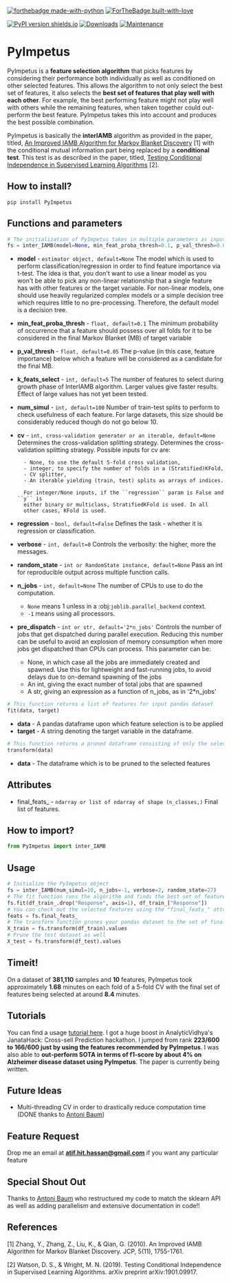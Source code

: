 [![forthebadge made-with-python](http://ForTheBadge.com/images/badges/made-with-python.svg)](https://www.python.org/)
[![ForTheBadge built-with-love](http://ForTheBadge.com/images/badges/built-with-love.svg)](https://github.com/atif-hassan/)

[![PyPI version shields.io](https://img.shields.io/pypi/v/PyImpetus.svg)](https://pypi.python.org/pypi/PyImpetus/)
[![Downloads](https://pepy.tech/badge/PyImpetus)](https://pepy.tech/project/PyImpetus)
[![Maintenance](https://img.shields.io/badge/Maintained%3F-yes-green.svg)](https://github.com/atif-hassan/PyImpetus/commits/master)
# PyImpetus
PyImpetus is a **feature selection algorithm** that picks features by considering their performance both individually as well as conditioned on other selected features. This allows the algorithm to not only select the best set of features, it also selects the **best set of features that play well with each other**. For example, the best performing feature might not play well with others while the remaining features, when taken together could out-perform the best feature. PyImpetus takes this into account and produces the best possible combination.

PyImpetus is basically the **interIAMB** algorithm as provided in the paper, titled, [An Improved IAMB Algorithm for Markov Blanket Discovery](http://citeseerx.ist.psu.edu/viewdoc/download?doi=10.1.1.348.4667&rep=rep1&type=pdf#page=137) [1] with the conditional mutual information part being replaced by a **conditional test**. This test is as described in the paper, titled, [Testing Conditional Independence in Supervised Learning Algorithms](https://arxiv.org/abs/1901.09917) [2].

## How to install?
```pip install PyImpetus```

## Functions and parameters
```python
# The initialization of PyImpetus takes in multiple parameters as input
fs = inter_IAMB(model=None, min_feat_proba_thresh=0.1, p_val_thresh=0.05, k_feats_select=5, num_simul=100, stratified=False, num_cv_splits=5, regression=False, verbose=1)
```
- **model** - `estimator object, default=None` The model which is used to perform classification/regression in order to find feature importance via t-test. The idea is that, you don't want to use a linear model as you won't be able to pick any non-linear relationship that a single feature has with other features or the target variable. For non-linear models, one should use heavily regularized complex models or a simple decision tree which requires little to no pre-processing. Therefore, the default model is a decision tree.
- **min_feat_proba_thresh** - `float, default=0.1` The minimum probability of occurrence that a feature should possess over all folds for it to be considered in the final Markov Blanket (MB) of target variable
- **p_val_thresh** - `float, default=0.05` The p-value (in this case, feature importance) below which a feature will be considered as a candidate for the final MB.
- **k_feats_select** - `int, default=5` The number of features to select during growth phase of InterIAMB algorithm. Larger values give faster results. Effect of large values has not yet been tested.
- **num_simul** - `int, default=100` Number of train-test splits to perform to check usefulness of each feature. For large datasets, this size should be considerably reduced though do not go below 10.
- **cv** - `int, cross-validation generator or an iterable, default=None` Determines the cross-validation splitting strategy.
        Determines the cross-validation splitting strategy.
        Possible inputs for cv are:

        - None, to use the default 5-fold cross validation,
        - integer, to specify the number of folds in a (Stratified)KFold,
        - CV splitter,
        - An iterable yielding (train, test) splits as arrays of indices.

        For integer/None inputs, if the ``regression`` param is False and ``y`` is
        either binary or multiclass, StratifiedKFold is used. In all
        other cases, KFold is used.
- **regression** - `bool, default=False` Defines the task - whether it is regression or classification.
- **verbose** - `int, default=0` Controls the verbosity: the higher, more the messages.
- **random_state** - `int or RandomState instance, default=None` Pass an int for reproducible output across multiple function calls.
- **n_jobs** - `int, default=None` The number of CPUs to use to do the computation.
	- ``None`` means 1 unless in a :obj:`joblib.parallel_backend` context.
	- ``-1`` means using all processors.
- **pre_dispatch** - `int or str, default='2*n_jobs'` Controls the number of jobs that get dispatched during parallel execution. Reducing this number can be useful to avoid an explosion of memory consumption when more jobs get dispatched than CPUs can process. This parameter can be:
	- None, in which case all the jobs are immediately created and spawned. Use this for lightweight and fast-running jobs, to avoid delays due to on-demand spawning of the jobs
	- An int, giving the exact number of total jobs that are spawned
	- A str, giving an expression as a function of n_jobs, as in '2*n_jobs'

```python
# This function returns a list of features for input pandas dataset
fit(data, target)
```
- **data** - A pandas dataframe upon which feature selection is to be applied
- **target** - A string denoting the target variable in the dataframe.

```python
# This function returns a pruned dataframe consisting of only the selected features
transform(data)
```
- **data** - The dataframe which is to be pruned to the selected features

## Attributes
- final_feats_ - `ndarray or list of ndarray of shape (n_classes,)` Final list of features.

## How to import?
```python
from PyImpetus import inter_IAMB
```

## Usage
```python
# Initialize the PyImpetus object
fs = inter_IAMB(num_simul=10, n_jobs=-1, verbose=2, random_state=27)
# The fit function runs the algorithm and finds the best set of features
fs.fit(df_train_.drop("Response", axis=1), df_train_["Response"])
# You can check out the selected features using the "final_feats_" attribute
feats = fs.final_feats_
# The transform function prunes your pandas dataset to the set of final features
X_train = fs.transform(df_train).values
# Prune the test dataset as well
X_test = fs.transform(df_test).values
```

## Timeit!
On a dataset of **381,110** samples and **10** features, PyImpetus took approximately **1.68** minutes on each fold of a 5-fold CV with the final set of features being selected at around **8.4** minutes.

## Tutorials
You can find a usage [tutorial here](https://github.com/atif-hassan/PyImpetus/blob/master/tutorials/Tutorial.ipynb). I got a huge boost in AnalyticVidhya's JanataHack: Cross-sell Prediction hackathon. I jumped from rank **223/600 to 166/600 just by using the features recommended by PyImpetus**. I was also able to **out-perform SOTA in terms of f1-score by about 4% on Alzheimer disease dataset using PyImpetus**. The paper is currently being written.

## Future Ideas
- Multi-threading CV in order to drastically reduce computation time (DONE thanks to [Antoni Baum](https://github.com/Yard1))

## Feature Request
Drop me an email at **atif.hit.hassan@gmail.com** if you want any particular feature

## Special Shout Out
Thanks to [Antoni Baum](https://github.com/Yard1) who restructured my code to match the sklearn API as well as adding parallelism and extensive documentation in code!!

## References
<a id="1">[1]</a> 
Zhang, Y., Zhang, Z., Liu, K., & Qian, G. (2010).
An Improved IAMB Algorithm for Markov Blanket Discovery.
JCP, 5(11), 1755-1761.

<a id="2">[2]</a>
Watson, D. S., & Wright, M. N. (2019).
Testing Conditional Independence in Supervised Learning Algorithms.
arXiv preprint arXiv:1901.09917.
